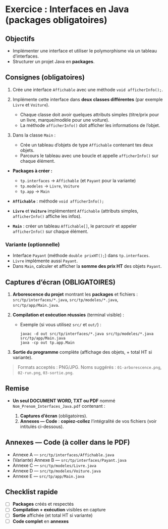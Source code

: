# Exercice : Interfaces en Java (packages obligatoires)

## Objectifs

* Implémenter une interface et utiliser le polymorphisme via un tableau d’interfaces.
* Structurer un projet Java en **packages**.

## Consignes (obligatoires)



1. Crée une interface `Affichable` avec une méthode `void afficherInfo();`.
2. Implémente cette interface dans **deux classes différentes** (par exemple `Livre` et `Voiture`).

   * Chaque classe doit avoir quelques attributs simples (titre/prix pour un livre, marque/modèle pour une voiture).
   * La méthode `afficherInfo()` doit afficher les informations de l’objet.
3. Dans la classe `Main` :

   * Crée un tableau d’objets de type `Affichable` contenant tes deux objets.
   * Parcours le tableau avec une boucle et appelle `afficherInfo()` sur chaque élément.



* **Packages à créer :**

  * `tp.interfaces` → `Affichable` (et `Payant` pour la variante)
  * `tp.modeles` → `Livre`, `Voiture`
  * `tp.app` → `Main`
* **`Affichable`** : méthode `void afficherInfo();`
* **`Livre`** et **`Voiture`** implémentent `Affichable` (attributs simples, `afficherInfo()` affiche les infos).
* **`Main`** : créer un tableau `Affichable[]`, le parcourir et appeler `afficherInfo()` sur chaque élément.




### Variante (optionnelle)

* Interface `Payant` (méthode `double prixHT();`) dans `tp.interfaces`.
* `Livre` implémente aussi `Payant`.
* Dans `Main`, calculer et afficher la **somme des prix HT** des objets `Payant`.

## Captures d’écran (OBLIGATOIRES)

1. **Arborescence du projet** montrant les **packages** et fichiers :
   `src/tp/interfaces/*.java`, `src/tp/modeles/*.java`, `src/tp/app/Main.java`.
2. **Compilation et exécution réussies** (terminal visible) :

   * Exemple (si vous utilisez `src/` et `out/`) :

     ```
     javac -d out src/tp/interfaces/*.java src/tp/modeles/*.java src/tp/app/Main.java
     java -cp out tp.app.Main
     ```
3. **Sortie du programme** complète (affichage des objets, + total HT si variante).

> Formats acceptés : PNG/JPG. Noms suggérés : `01-arborescence.png`, `02-run.png`, `03-sortie.png`.

## Remise

* **Un seul DOCUMENT WORD, TXT ou PDF** nommé `Nom_Prenom_Interfaces_Java.pdf` contenant :

  1. **Captures d’écran** (obligatoires).
  2. **Annexes — Code** : **copiez-collez** l’intégralité de vos fichiers (voir intitulés ci-dessous).

## Annexes — Code (à coller dans le PDF)

* Annexe A — `src/tp/interfaces/Affichable.java`
* (Variante) Annexe B — `src/tp/interfaces/Payant.java`
* Annexe C — `src/tp/modeles/Livre.java`
* Annexe D — `src/tp/modeles/Voiture.java`
* Annexe E — `src/tp/app/Main.java`

## Checklist rapide

* [ ] **Packages** créés et respectés
* [ ] **Compilation + exécution** visibles en capture
* [ ] **Sortie** affichée (et total HT si variante)
* [ ] **Code complet** en **annexes**
